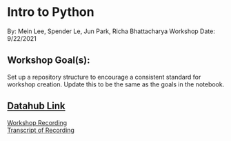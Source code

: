 # Intro to Python
By: Mein Lee, Spender Le, Jun Park, Richa Bhattacharya
Workshop Date: 9/22/2021

## Workshop Goal(s): 
Set up a repository structure to encourage a consistent standard for workshop creation.
Update this to be the same as the goals in the notebook.

## [Datahub Link](http://datahub.berkeley.edu/hub/user-redirect/git-sync?repo=https://github.com/ds-peer-consulting/sp21-intro-to-python-workshop&branch=main&subpath=intro-to-python.ipynb)

[Workshop Recording](https://drive.google.com/file/d/1GnRMM7peWkbk4dvQKgrM4bzlV72AgeJQ/view?usp=sharing)  
[Transcript of Recording](https://drive.google.com/file/d/14AYITQbj1_6PFGz3-R3TvcN3E0kD0C07/view?usp=sharing)
